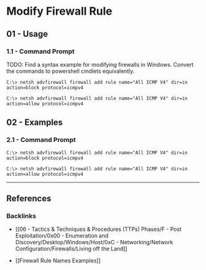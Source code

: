 # Modify Firewall Rule

## 01 - Usage

### 1.1 - Command Prompt

TODO: Find a syntax example for modifying firewalls in Windows. Convert the commands to powershell cmdlets equivalently.

```
C:\> netsh advfirewall firewall add rule name="All ICMP V4" dir=in action=block protocol=icmpv4

C:\> netsh advfirewall firewall add rule name="All ICMP V4" dir=in action=allow protocol=icmpv4
```

## 02 - Examples

### 2.1 - Command Prompt

```
C:\> netsh advfirewall firewall add rule name="All ICMP V4" dir=in action=block protocol=icmpv4

C:\> netsh advfirewall firewall add rule name="All ICMP V4" dir=in action=allow protocol=icmpv4
```

---
## References

### Backlinks

- [[06 - Tactics & Techniques & Procedures (TTPs) Phases/F - Post Exploitation/0x00 - Enumeration and Discovery/Desktop/Windows/Host/0xC - Networking/Network Configuration/Firewalls/Living off the Land]]

- [[Firewall Rule Names Examples]]